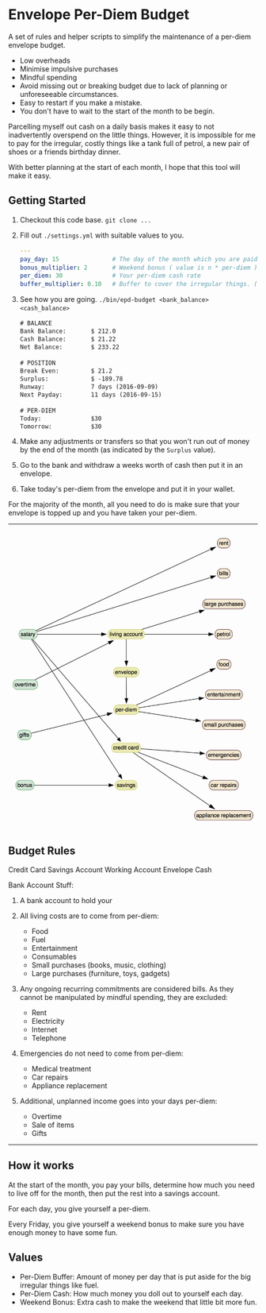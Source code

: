 # Envelope Per-Diem Budget

A set of rules and helper scripts to simplify the maintenance of a per-diem envelope budget.

- Low overheads
- Minimise impulsive purchases
- Mindful spending
- Avoid missing out or breaking budget due to lack of planning or unforeseeable circumstances.
- Easy to restart if you make a mistake.
- You don't have to wait to the start of the month to be begin.

Parcelling myself out cash on a daily basis makes it easy to not inadvertently overspend on the little things. However, it is impossible for me to pay for the irregular, costly things like a tank full of petrol, a new pair of shoes or a friends birthday dinner.

With better planning at the start of each month, I hope that this tool will make it easy.


## Getting Started

1. Checkout this code base. `git clone ...`

2. Fill out `./settings.yml` with suitable values to you.

    ``` Yaml
    ---
    pay_day: 15               # The day of the month which you are paid
    bonus_multiplier: 2       # Weekend bonus ( value is n * per-diem )
    per_diem: 30              # Your per-diem cash rate
    buffer_multiplier: 0.10   # Buffer to cover the irregular things. (0.10 == 10%)
    ```

3. See how you are going. `./bin/epd-budget <bank_balance> <cash_balance>`

    ```ShellSession
    # BALANCE
    Bank Balance:       $ 212.0
    Cash Balance:       $ 21.22
    Net Balance:        $ 233.22

    # POSITION
    Break Even:         $ 21.2
    Surplus:            $ -189.78
    Runway:             7 days (2016-09-09)
    Next Payday:        11 days (2016-09-15)

    # PER-DIEM
    Today:              $30
    Tomorrow:           $30
    ```

4. Make any adjustments or transfers so that you won't run out of money by the end of the month (as indicated by the `Surplus` value).

5. Go to the bank and withdraw a weeks worth of cash then put it in an envelope.

6. Take today's per-diem from the envelope and put it in your wallet.

For the majority of the month, all you need to do is make sure that your envelope is topped up and you have taken your per-diem.

---

![Cash Flow](./doc/cash_flow.png)


## Budget Rules

Credit Card
Savings Account
Working Account
Envelope
Cash

Bank Account Stuff:
1. A bank account to hold your


1. All living costs are to come from per-diem:

    - Food
    - Fuel
    - Entertainment
    - Consumables
    - Small purchases (books, music, clothing)
    - Large purchases (furniture, toys, gadgets)


1. Any ongoing recurring commitments are considered bills. As they cannot be manipulated by mindful spending, they are excluded:

    - Rent
    - Electricity
    - Internet
    - Telephone


3. Emergencies do not need to come from per-diem:

    - Medical treatment
    - Car repairs
    - Appliance replacement


4. Additional, unplanned income goes into your days per-diem:

    - Overtime
    - Sale of items
    - Gifts

---

## How it works

At the start of the month, you pay your bills, determine how much you need to live off for the month, then put the rest into a savings account.

For each day, you give yourself a per-diem.

Every Friday, you give yourself a weekend bonus to make sure you have enough money to have some fun.



## Values

- Per-Diem Buffer: Amount of money per day that is put aside for the big irregular things like fuel.
- Per-Diem Cash: How much money you doll out to yourself each day.
- Weekend Bonus: Extra cash to make the weekend that little bit more fun.
